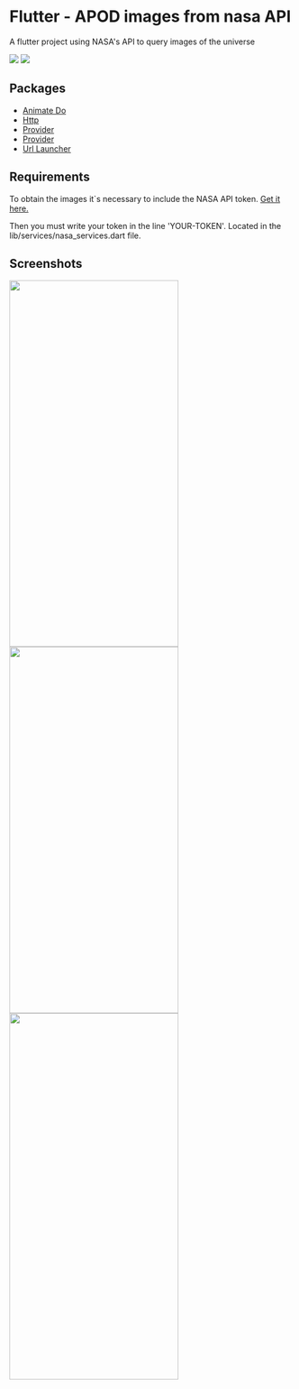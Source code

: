 # Flutter - APOD images from nasa API

A flutter project using NASA's API to query images of the universe 

<div>
    <img src="https://img.shields.io/badge/Made%20with-flutter-blue">
    <img src="https://img.shields.io/badge/SDK%20version-%3E%3D2.17.6-orange">
</div>

## Packages

<ul>
    <li>
        <a href="https://pub.dev/packages/animate_do" target="_blank">Animate Do</a>
    </li>
    <li>
        <a href="https://pub.dev/packages/http" target="_blank">Http</a>
    </li>
    <li>
        <a href="https://pub.dev/packages/provider" target="_blank">Provider</a>
    </li>
    <li>
        <a href="https://pub.dev/packages/provider" target="_blank">Provider</a>
    </li>
    <li>
        <a href="https://pub.dev/packages/url_launcher" target="_blank">Url Launcher</a>
    </li>
</ul>

## Requirements

To obtain the images it`s necessary to include the NASA API token. <a href="https://api.nasa.gov/" target="_blank">Get it here.</a> 

Then you must write your token in the line 'YOUR-TOKEN'. Located in the lib/services/nasa_services.dart file.

## Screenshots
<div>
<img  width="300" height="650" src="https://res.cloudinary.com/dinz56p67/image/upload/v1666904713/flutter%20nasa%20github/landing_jkcfa6.gif">
<img width="300" height="650" src="https://res.cloudinary.com/dinz56p67/image/upload/v1666905072/flutter%20nasa%20github/home_j9en94.gif">
<img width="300" height="650" src="https://res.cloudinary.com/dinz56p67/image/upload/v1666905069/flutter%20nasa%20github/detail_ef9oyj.gif">
</div>
